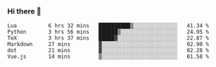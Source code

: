 ### Hi there 👋

<!--
**gustavkrist/gustavkrist** is a ✨ _special_ ✨ repository because its `README.md` (this file) appears on your GitHub profile.

Here are some ideas to get you started:

- 🔭 I’m currently working on ...
- 🌱 I’m currently learning ...
- 👯 I’m looking to collaborate on ...
- 🤔 I’m looking for help with ...
- 💬 Ask me about ...
- 📫 How to reach me: ...
- 😄 Pronouns: ...
- ⚡ Fun fact: ...
-->

<!--START_SECTION:waka-->

```text
Lua          6 hrs 32 mins   ██████████▒░░░░░░░░░░░░░░   41.34 %
Python       3 hrs 56 mins   ██████▒░░░░░░░░░░░░░░░░░░   24.95 %
TeX          3 hrs 37 mins   █████▓░░░░░░░░░░░░░░░░░░░   22.87 %
Markdown     27 mins         ▓░░░░░░░░░░░░░░░░░░░░░░░░   02.90 %
dot          21 mins         ▓░░░░░░░░░░░░░░░░░░░░░░░░   02.28 %
Vue.js       14 mins         ▒░░░░░░░░░░░░░░░░░░░░░░░░   01.58 %
```

<!--END_SECTION:waka-->
